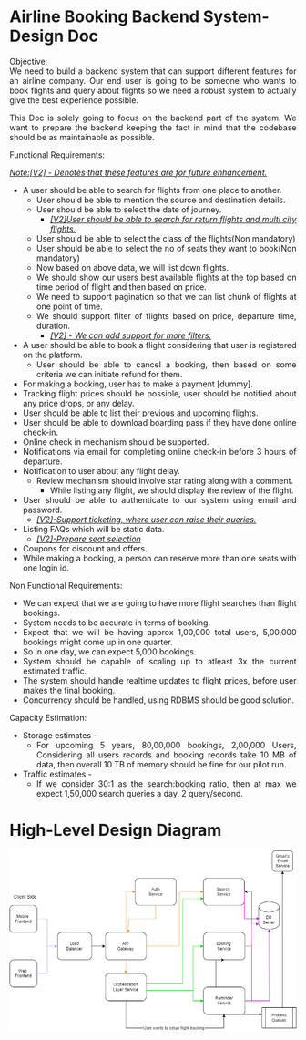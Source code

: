 # **Airline Booking Backend System-Design Doc**

<div style="text-align: justify"> 
Objective:
<br>
We need to build a backend system that can support different features for an airline company. Our end user is going to be someone who wants to book flights and query about flights so we need a robust system to actually give the best experience possible.

This Doc is solely going to focus on the backend part of the system. We want to prepare the backend keeping the fact in mind that the codebase should be as maintainable as possible.

Functional Requirements:

<i><u>Note:[V2] - Denotes that these features are for future enhancement.</i></u>

- A user should be able to search for flights from one place to another.
    - User should be able to mention the source and destination details.
    - User should be able to select the date of journey.
        - <i><u>[V2]User should be able to search for return flights and multi city flights.</i></u>
    - User should be able to select the class of the flights(Non mandatory)
    - User should be able to select the no of seats they want to book(Non mandatory)
    - Now based on above data, we will list down flights.
    - We should show our users best available flights at the top based on time period of flight and then based on price.
    - We need to support pagination so that we can list chunk of flights at one point of time.
    - We should support filter of flights based on price, departure time, duration.
        - <i><u>[V2] - We can add support for more filters.</i></u>
- A user should be able to book a flight considering that user is registered on the platform.
    - User should be able to cancel a booking, then based on some criteria we can initiate refund for them.
- For making a booking, user has to make a payment [dummy].
- Tracking flight prices should be possible, user should be notified about any price drops, or any delay.
- User should be able to list their previous and upcoming flights.
- User should be able to download boarding pass if they have done online check-in.
- Online check in mechanism should be supported.
- Notifications via email for completing online check-in before 3 hours of departure.
- Notification to user about any flight delay.
  - Review mechanism should involve star rating along with a comment.
    - While listing any flight, we should display the review of the flight.
- User should be able to authenticate to our system using email and password.
    - <i><u>[V2]-Support ticketing, where user can raise their queries.</i></u>
- Listing FAQs which will be static data.
    - <i><u>[V2]-Prepare seat selection</i></u>
- Coupons for discount and offers.
- While making a booking, a person can reserve more than one seats with one login id.

Non Functional Requirements:

- We can expect that we are going to have more flight searches than flight bookings.
- System needs to be accurate in terms of booking.
- Expect that we will be having approx 1,00,000 total users, 5,00,000 bookings might come up in one quarter.
- So in one day, we can expect 5,000 bookings.
- System should be capable of scaling up to atleast 3x the current estimated traffic.
- The system should handle realtime updates to flight prices, before user makes the final booking.
- Concurrency should be handled, using RDBMS should be good solution.

Capacity Estimation:

- Storage estimates -
    - For upcoming 5 years, 80,00,000 bookings, 2,00,000 Users, Considering all users records and booking records take 10 MB of data, then overall 10 TB of memory should be fine for our pilot run.
- Traffic estimates -
    - If we consider 30:1 as the search:booking ratio, then at max we expect 1,50,000 search queries a day. 2 query/second.
</div>

<h1>High-Level Design Diagram</h1>
<img src="AirlineBookingBackend.png" alt="design-image">


